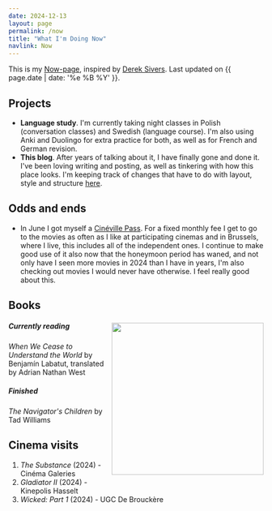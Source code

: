 ```yaml
---
date: 2024-12-13
layout: page
permalink: /now
title: "What I'm Doing Now"
navlink: Now
---
```

This is my [Now-page](https://nownownow.com/about), inspired by [Derek Sivers](https://sive.rs/). Last updated on {{ page.date | date: '%e %B %Y' }}.

## Projects

- **Language study**. I'm currently taking night classes in Polish (conversation classes) and Swedish (language course). I'm also using Anki and Duolingo for extra practice for both, as well as for French and German revision.
- **This blog**. After years of talking about it, I have finally gone and done it. I've been loving writing and posting, as well as tinkering with how this place looks. I'm keeping track of changes that have to do with layout, style and structure [here]({{site.baseurl}}/changelog).

## Odds and ends
- In June I got myself a [Cinéville Pass](https://cinevillepass.be/en-BE). For a fixed monthly fee I get to go to the movies as often as I like at participating cinemas and in Brussels, where I live, this includes all of the independent ones. I continue to make good use of it also now that the honeymoon period has waned, and not only have I seen more movies in 2024 than I have in years, I'm also checking out movies I would never have otherwise. I feel really good about this.

## Books

<img src="{{site.baseurl}}/docs/assets/images/cease.jpg" style="height: 300px; vertical-align: top; margin: 0.3em 0 1em 1em; float: right;" />

##### Currently reading
_When We Cease to Understand the World_ by Benjamín Labatut, translated by Adrian Nathan West

##### Finished
_The Navigator's Children_ by Tad Williams

## Cinema visits
1. _The Substance_ (2024) - Cinéma Galeries
2. _Gladiator II_ (2024) - Kinepolis Hasselt
3. _Wicked: Part 1_ (2024) - UGC De Brouckère

